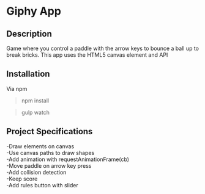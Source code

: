 # Giphy App

## Description

Game where you control a paddle with the arrow keys to bounce a ball up to break bricks. This app uses the HTML5 canvas element and API

## Installation

Via npm

> npm install

> gulp watch

## Project Specifications

-Draw elements on canvas <br />
-Use canvas paths to draw shapes <br />
-Add animation with requestAnimationFrame(cb) <br />
-Move paddle on arrow key press <br />
-Add collision detection <br />
-Keep score <br />
-Add rules button with slider <br />

